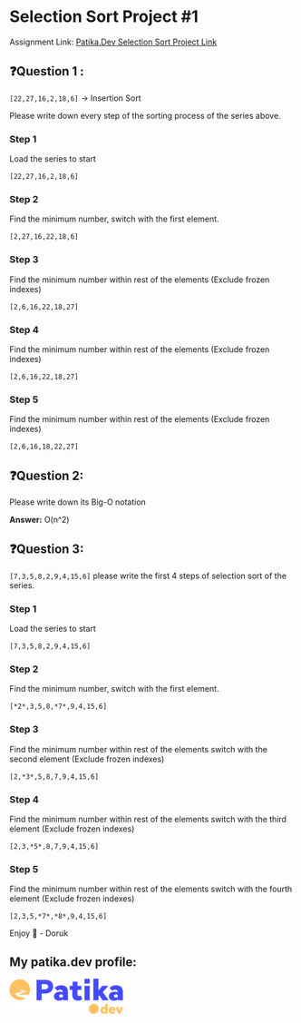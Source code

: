 # Selection Sort Project #1

Assignment Link: [Patika.Dev Selection Sort Project Link](https://app.patika.dev/courses/veri-yapilari-ve-algoritmalar/insertion-sort-proje)

## ❓Question 1 :

`[22,27,16,2,18,6]` -> Insertion Sort

Please write down every step of the sorting process of the series above.

### Step 1

Load the series to start

```
[22,27,16,2,18,6]
```

### Step 2

Find the minimum number, switch with the first element.

```
[2,27,16,22,18,6]
```

### Step 3

Find the minimum number within rest of the elements (Exclude frozen indexes)

```
[2,6,16,22,18,27]
```

### Step 4

Find the minimum number within rest of the elements (Exclude frozen indexes)

```
[2,6,16,22,18,27]
```

### Step 5

Find the minimum number within rest of the elements (Exclude frozen indexes)

```
[2,6,16,18,22,27]
```

## ❓Question 2:

Please write down its Big-O notation

**Answer:** O(n^2)

## ❓Question 3:

`[7,3,5,8,2,9,4,15,6]` please write the first 4 steps of selection sort of the series.

### Step 1

Load the series to start

```
[7,3,5,8,2,9,4,15,6]
```

### Step 2

Find the minimum number, switch with the first element.

```
[*2*,3,5,8,*7*,9,4,15,6]
```

### Step 3

Find the minimum number within rest of the elements switch with the second element (Exclude frozen indexes)

```
[2,*3*,5,8,7,9,4,15,6]
```

### Step 4

Find the minimum number within rest of the elements switch with the third element (Exclude frozen indexes)

```
[2,3,*5*,8,7,9,4,15,6]
```

### Step 5

Find the minimum number within rest of the elements switch with the fourth element (Exclude frozen indexes)

```
[2,3,5,*7*,*8*,9,4,15,6]
```

Enjoy 🚀 - Doruk

## My patika.dev profile:

<a href="https://app.patika.dev/kaolin"><img src="../../assets/newPatikaLogo.svg" width=200/></a>
